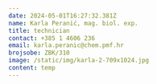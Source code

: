 ```yaml
---
date: 2024-05-01T16:27:32.381Z
name: Karla Peranić, mag. biol. exp.
title: technician
contact: +385 1 4606 236
email: karla.peranic@chem.pmf.hr
brojsobe: ZBK/310
image: /static/img/karla-2-709x1024.jpg
content: temp
---
```

